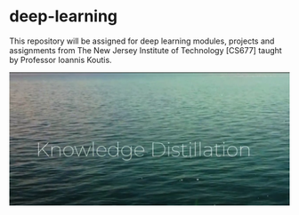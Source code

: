 # deep-learning

This repository will be assigned for deep learning modules, projects and assignments from The New Jersey Institute of Technology [CS677] taught by Professor Ioannis Koutis.

[![Knowledge Distillation](images/kdn.jpg)](https://youtu.be/w-WfHlZ8TN4)
